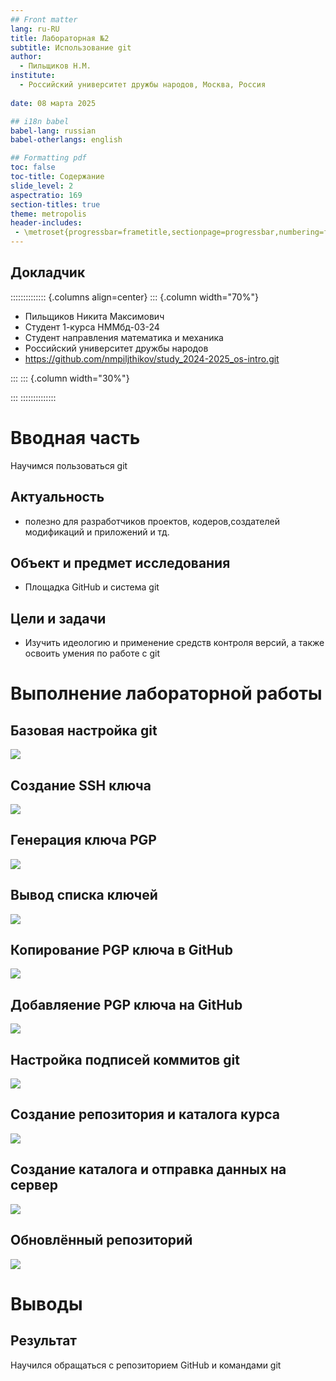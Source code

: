 ```yaml
---
## Front matter
lang: ru-RU
title: Лабораторная №2
subtitle: Использование git
author:
  - Пильщиков Н.М.
institute:
  - Российский университет дружбы народов, Москва, Россия
  
date: 08 марта 2025

## i18n babel
babel-lang: russian
babel-otherlangs: english

## Formatting pdf
toc: false
toc-title: Содержание
slide_level: 2
aspectratio: 169
section-titles: true
theme: metropolis
header-includes:
 - \metroset{progressbar=frametitle,sectionpage=progressbar,numbering=fraction}
---
```



 

## Докладчик

:::::::::::::: {.columns align=center}
::: {.column width="70%"}

  * Пильщиков Никита Максимович
  * Студент 1-курса НММбд-03-24
  * Студент направления математика и механика
  * Российский университет дружбы народов
  * <https://github.com/nmpiljthikov/study_2024-2025_os-intro.git>

:::
::: {.column width="30%"}


:::
::::::::::::::

# Вводная часть

Научимся пользоваться git

## Актуальность

- полезно для разработчиков проектов, кодеров,создателей модификаций и приложений и тд.

## Объект и предмет исследования

- Площадка GitHub и система git

## Цели и задачи

- Изучить идеологию и применение средств контроля версий, а также освоить умения по работе с git


# Выполнение лабораторной работы

## Базовая настройка git

 ![](image/1.jpg)

## Создание SSH ключа

![](image/2.jpg)

## Генерация ключа PGP

![](image/4.jpg)

## Вывод списка ключей

![](image/5.jpg)

## Копирование PGP ключа в GitHub

![](image/6.jpg)

## Добавляение PGP ключа на GitHub

![](image/7.jpg)

## Настройка подписей коммитов git

![](image/8.jpg)

## Создание репозитория и каталога курса

![](image/9.jpg)

## Создание каталога и отправка данных на сервер

![](image/10.jpg)

## Обновлённый репозиторий

![](image/11.jpg)


# Выводы


## Результат

Научился обращаться с репозиторием GitHub и командами git



